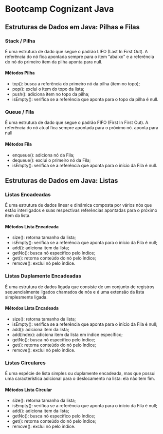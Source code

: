 # Bootcamp Cognizant Java

## Estruturas de Dados em Java: Pilhas e Filas

### Stack / Pilha
É uma estrutura de dado que segue o padrão LIFO (Last In First Out). A referência do nó fica apontada sempre para o item "abaixo" e a referência do nó do primeiro item da pilha 
aponta para null.

#### Métodos Pilha
* top(): busca a referência do primeiro nó da pilha (item no topo);
* pop(): exclui o item do topo da lista;
* push(): adiciona item no topo da pilha;
* isEmpty(): verifica se a referência que aponta para o topo da pilha é null.

### Queue / Fila
É uma estrutura de dado que segue o padrão FIFO (First In First Out). A referência do nó atual fica sempre apontada para o próximo nó.
aponta para null

#### Métodos Fila
* enqueue(): adiciona nó da Fila;
* dequeue(): exclui o primeiro nó da Fila;
* isEmpty(): verifica se a referência que aponta para o início da Fila é null.

## Estruturas de Dados em Java: Listas

### Listas Encadeadas
É uma estrutura de dados linear e dinâmica composta por vários nós que estão interligados e suas respectivas referências apontadas para o próximo item da lista.

#### Métodos Lista Encadeada
* size(): retorna tamanho da lista;
* isEmpty(): verifica se a referência que aponta para o início da Fila é null;
* add(): adiciona item da lista;
* getNo(): busca nó específico pelo índice;
* get(): retorna conteúdo do nó pelo índice;
* remove(): exclui nó pelo índice.

### Listas Duplamente Encadeadas
É uma estrutura de dados ligada que consiste de um conjunto de registros sequencialmente ligados chamados de nós e é uma extensão da lista simplesmente ligada.

#### Métodos Lista Encadeada
* size(): retorna tamanho da lista;
* isEmpty(): verifica se a referência que aponta para o início da Fila é null;
* add(): adiciona item da lista;
* add(index): adiciona item da lista em índice específico;
* getNo(): busca nó específico pelo índice;
* get(): retorna conteúdo do nó pelo índice;
* remove(): exclui nó pelo índice.

### Listas Circulares
É uma espécie de lista simples ou duplamente encadeada, mas que possui uma característica adicional para o deslocamento na lista: ela não tem fim.

#### Métodos Lista Circular
* size(): retorna tamanho da lista;
* isEmpty(): verifica se a referência que aponta para o início da Fila é null;
* add(): adiciona item da lista;
* getNo(): busca nó específico pelo índice;
* get(): retorna conteúdo do nó pelo índice;
* remove(): exclui nó pelo índice.


